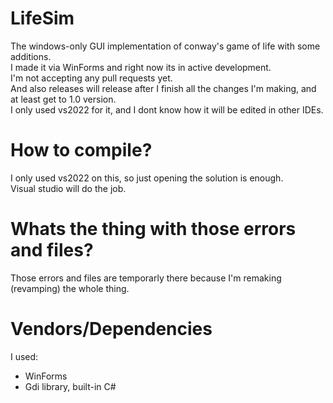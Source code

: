 # LifeSim
The windows-only GUI implementation of conway's game of life with some additions.  
I made it via WinForms and right now its in active development.  
I'm not accepting any pull requests yet.  
And also releases will release after I finish all the changes I'm making, and at least get to 1.0 version.  
I only used vs2022 for it, and I dont know how it will be edited in other IDEs.

# How to compile?
I only used vs2022 on this, so just opening the solution is enough.  
Visual studio will do the job.  

# Whats the thing with those errors and files?
Those errors and files are temporarly there because I'm remaking (revamping) the whole thing.

# Vendors/Dependencies
I used:
* WinForms
* Gdi library, built-in C#
